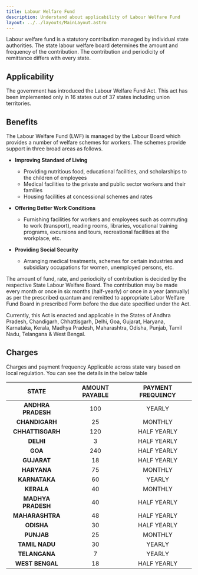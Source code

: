 ```yaml
---
title: Labour Welfare Fund
description: Understand about applicability of Labour Welfare Fund
layout: ../../layouts/MainLayout.astro
---
```


Labour welfare fund is a statutory contribution managed by individual state authorities. The state labour welfare board determines the amount and frequency of the contribution. The contribution and periodicity of remittance differs with every state. 

## Applicability 

The government has introduced the Labour Welfare Fund Act. This act has been implemented only in 16 states out of 37 states including union territories.

## Benefits 

The Labour Welfare Fund (LWF) is managed by the Labour Board which provides a number of welfare schemes for workers. The schemes provide support in three broad areas as follows.

* **Improving Standard of Living**
    * Providing nutritious food, educational facilities, and scholarships to the children of employees
    * Medical facilities to the private and public sector workers and their families
    * Housing facilities at concessional schemes and rates
    
* **Offering Better Work Conditions**
    * Furnishing facilities for workers and employees such as commuting to work (transport), reading rooms, libraries, vocational training programs, excursions and tours, recreational facilities at the workplace, etc.

* **Providing Social Security**
    * Arranging medical treatments, schemes for certain industries and subsidiary occupations for women, unemployed persons, etc.

The amount of fund, rate, and periodicity of contribution is decided by the respective State Labour Welfare Board. The contribution may be made every month or once in six months (half-yearly) or once in a year (annually) as per the prescribed quantum and remitted to appropriate Labor Welfare Fund Board in prescribed Form before the due date specified under the Act.

Currently, this Act is enacted and applicable in the States of Andhra Pradesh, Chandigarh, Chhattisgarh, Delhi, Goa, Gujarat, Haryana, Karnataka, Kerala, Madhya Pradesh, Maharashtra, Odisha, Punjab, Tamil Nadu, Telangana & West Bengal.

## Charges

Charges and payment frequency Applicable across state vary based on local regulation. You can see the details in the below table

| **STATE**          | **AMOUNT PAYABLE** | **PAYMENT FREQUENCY** |
|:------------------:|:------------------:|:----------------------:|
| **ANDHRA PRADESH** | 100                | YEARLY                 |
| **CHANDIGARH**     | 25                 | MONTHLY                |
| **CHHATTISGARH**   | 120                | HALF YEARLY            |
| **DELHI**          | 3                  | HALF YEARLY            |
| **GOA**            | 240                | HALF YEARLY            |
| **GUJARAT**        | 18                 | HALF YEARLY            |
| **HARYANA**        | 75                 | MONTHLY                |
| **KARNATAKA**      | 60                 | YEARLY                 |
| **KERALA**         | 40                 | MONTHLY                |
| **MADHYA PRADESH** | 40                 | HALF YEARLY            |
| **MAHARASHTRA**    | 48                 | HALF YEARLY            |
| **ODISHA**         | 30                 | HALF YEARLY            |
| **PUNJAB**         | 25                 | MONTHLY                |
| **TAMIL NADU**     | 30                 | YEARLY                 |
| **TELANGANA**      | 7                  | YEARLY                 |
| **WEST BENGAL**    | 18                 | HALF YEARLY            |
